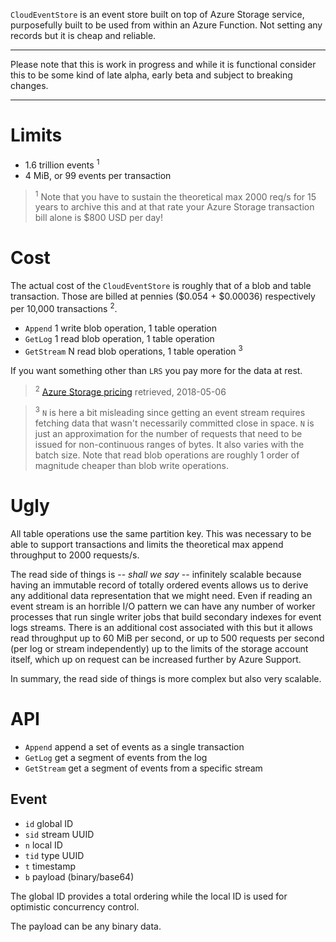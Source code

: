 `CloudEventStore` is an event store built on top of Azure Storage service, purposefully built to be used from within an Azure Function. Not setting any records but it is cheap and reliable.

---
Please note that this is work in progress and while it is functional consider this to be some kind of late alpha, early beta and subject to breaking changes.

---

# Limits

- 1.6 trillion events <sup>1</sup>
- 4 MiB, or 99 events per transaction

> <sup>1</sup> Note that you have to sustain the theoretical max 2000 req/s for 15 years to archive this and at that rate your Azure Storage transaction bill alone is $800 USD per day!

# Cost

The actual cost of the `CloudEventStore` is roughly that of a blob and table transaction. Those are billed at pennies ($0.054 + $0.00036) respectively per 10,000 transactions <sup>2</sup>.

- `Append` 1 write blob operation, 1 table operation
- `GetLog` 1 read blob operation, 1 table operation
- `GetStream` N read blob operations, 1 table operation <sup>3</sup>

If you want something other than `LRS` you pay more for the data at rest.

> <sup>2</sup> [Azure Storage pricing](https://duckduckgo.com/?q=Azure+Storage+pricing) retrieved, 2018-05-06 

> <sup>3</sup> `N` is here a bit misleading since getting an event stream requires fetching data that wasn't necessarily committed close in space. `N` is just an approximation for the number of requests that need to be issued for non-continuous ranges of bytes. It also varies with the batch size. Note that read blob operations are roughly 1 order of magnitude cheaper than blob write operations.

# Ugly

All table operations use the same partition key. This was necessary to be able to support transactions and limits the theoretical max append throughput to 2000 requests/s.

The read side of things is -- _shall we say_ -- infinitely scalable because having an immutable record of totally ordered events allows us to derive any additional data representation that we might need. Even if reading an event stream is an horrible I/O pattern we can have any number of worker processes that run single writer jobs that build secondary indexes for event logs streams. There is an additional cost associated with this but it allows read throughput up to 60 MiB per second, or up to 500 requests per second (per log or stream independently) up to the limits of the storage account itself, which up on request can be increased further by Azure Support.

In summary, the read side of things is more complex but also very scalable.

# API

- `Append` append a set of events as a single transaction
- `GetLog` get a segment of events from the log
- `GetStream` get a segment of events from a specific stream

## Event

- `id` global ID
- `sid` stream UUID
- `n` local ID
- `tid` type UUID
- `t` timestamp
- `b` payload (binary/base64)

The global ID provides a total ordering while the local ID is used for optimistic concurrency control.

The payload can be any binary data.